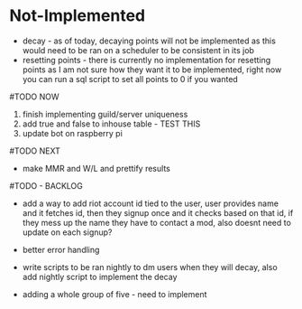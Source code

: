 # Not-Implemented
- decay - as of today, decaying points will not be implemented as this would need to be ran on a scheduler to be consistent in its job
- resetting points - there is currently no implementation for resetting points as I am not sure how they want it to be implemented, right now you can run a sql script to set all points to 0 if you wanted

#TODO NOW
1. finish implementing guild/server uniqueness
2. add true and false to inhouse table - TEST THIS
3. update bot on raspberry pi


#TODO NEXT
- make MMR and W/L and prettify results

#TODO - BACKLOG
- add a way to add riot account id tied to the user, user provides name and it fetches id, then they signup once and it checks based on that id, if they mess up the name they have to contact a mod, also doesnt need to update on each signup?
- better error handling
- write scripts to be ran nightly to dm users when they will decay, also add nightly script to implement the decay

- adding a whole group of five - need to implement 